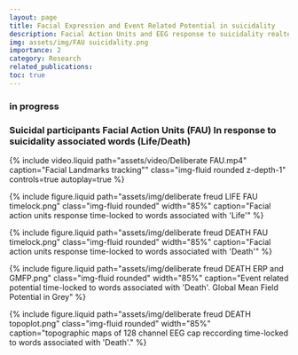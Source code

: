 ```yaml
---
layout: page
title: Facial Expression and Event Related Potential in suicidality
description: Facial Action Units and EEG response to suicidality realted words in behavioral task 
img: assets/img/FAU suicidality.png
importance: 2
category: Research
related_publications: 
toc: true
---
```


### in progress

### Suicidal participants Facial Action Units (FAU) In response to suicidality associated words (Life/Death)


{% include video.liquid path="assets/video/Deliberate FAU.mp4" caption="Facial Landmarks tracking"" class="img-fluid rounded z-depth-1" controls=true autoplay=true %}

{% include figure.liquid path="assets/img/deliberate freud LIFE FAU timelock.png" class="img-fluid rounded" width="85%" caption="Facial action units response time-locked to words associated with 'Life'" %}

{% include figure.liquid path="assets/img/deliberate freud DEATH FAU timelock.png" class="img-fluid rounded" width="85%" caption="Facial action units response time-locked to words associated with 'Death'" %}

{% include figure.liquid path="assets/img/deliberate freud DEATH ERP and GMFP.png" class="img-fluid rounded" width="85%" caption="Event related potential time-locked to words associated with 'Death'. Global Mean Field Potential in Grey" %}

{% include figure.liquid path="assets/img/deliberate freud DEATH topoplot.png" class="img-fluid rounded" width="85%" caption="topographic maps of 128 channel EEG cap reccording time-locked to words associated with 'Death'." %}

